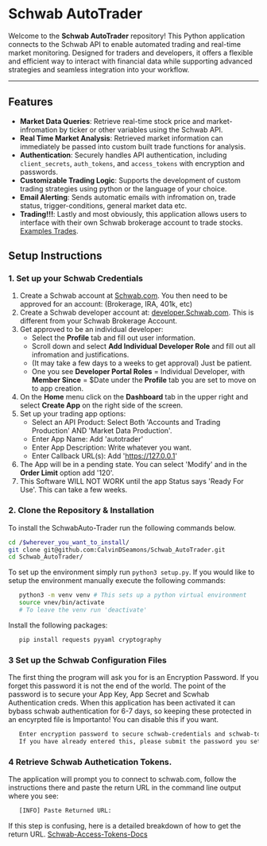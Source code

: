 # Schwab AutoTrader

Welcome to the **Schwab AutoTrader** repository!  This Python application connects to the Schwab API to enable automated trading and real-time market monitoring. Designed for traders and developers, it offers a flexible and efficient way to interact with financial data while supporting advanced strategies and seamless integration into your workflow.

---

## Features

- **Market Data Queries**: Retrieve real-time stock price and market-infromation by ticker or other variables using the Schwab API.
- **Real Time Market Analysis**: Retrieved market information can immediately be passed into custom built trade functions for analysis.
- **Authentication**: Securely handles API authentication, including `client_secrets`, `auth_tokens`, and `access_tokens` with encryption and passwords.
- **Customizable Trading Logic**: Supports the development of custom trading strategies using python or the language of your choice.
- **Email Alerting**: Sends automatic emails with infromation on, trade status, trigger-conditions, general market data etc. 
- **Trading!!!**: Lastly and most obviously, this application allows users to interface with their own Schwab brokerage account to trade stocks. [Examples Trades](docs/orderform.md).

## Setup Instructions

### 1. Set up your Schwab Credentials 
 1) Create a Schwab account at [Schwab.com](https://www.schwab.com/client-home). You then need to be approved for an account: (Brokerage, IRA, 401k, etc)
 2) Create a Schwab developer account at: [developer.Schwab.com](https://developer.schwab.com). This is different from your Schwab Brokerage Account.
 3) Get approved to be an individual developer:
    * Select the **Profile** tab and fill out user information. 
    * Scroll down and select **Add Individual Developer Role** and fill out all infromation and justifications. 
    * (It may take a few days to a weeks to get approval) Just be patient. 
    * One you see **Developer Portal Roles** = Individual Developer, with **Member Since** = $Date under the **Profile** tab you are set to move on to app creation.  
 4) On the **Home** menu click on the **Dashboard** tab in the upper right and select **Create App** on the right side of the screen.
 5) Set up your trading app options:
    * Select an API Product: Select Both 'Accounts and Trading Production' AND 'Market Data Production'. 
    * Enter App Name: Add 'autotrader'
    * Enter App Description: Write whatever you want.
    * Enter Callback URL(s): Add 'https://127.0.0.1'
 6) The App will be in a pending state. You can select 'Modify' and in the **Order Limit** option add '120'. 
 7) This Software WILL NOT WORK until the app Status says 'Ready For Use'. This can take a few weeks. 



### 2. Clone the Repository & Installation
To install the SchwabAuto-Trader run the following commands below.

```bash
cd /$wherever_you_want_to_install/
git clone git@github.com:CalvinDSeamons/Schwab_AutoTrader.git
cd Schwab_AutoTrader/
```
To set up the environment simply run ```python3 setup.py```.
   If you would like to setup the environment manually execute the following commands:
   ```bash
      python3 -m venv venv # This sets up a python virtual environment
      source vnev/bin/activate
      # To leave the venv run 'deactivate'
   ```
   Install the following packages:
   ```bash
      pip install requests pyyaml cryptography 
   ```

### 3 Set up the Schwab Configuration Files
   The first thing the program will ask you for is an Encryption Password. If you forget this password it is not the end of the world. The point of the password is to secure your App Key, App Secret and Scwhab Authentication creds.
   When this application has been activated it can bybass schwab authentication for 6-7 days, so keeping these protected in an encyrpted file is Importanto! You can disable this if you want. 
   ```bash
      Enter encryption password to secure schwab-credentials and schwab-tokens.
      If you have already entered this, please submit the password you set.
   ```

### 4 Retrieve Schwab Authetication Tokens. 
   The application will prompt you to connect to schwab.com, follow the instructions there and paste the return URL in the command line output where you see: 
   ```bash
      [INFO] Paste Returned URL:
   ```
   If this step is confusing, here is a detailed breakdown of how to get the return URL. [Schwab-Access-Tokens-Docs](docs/schwab-authentication.md)

